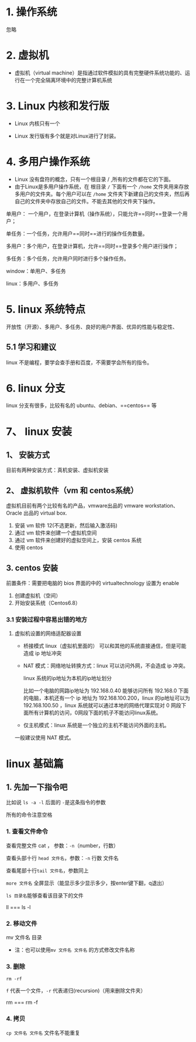 # 1. 操作系统

忽略

# 2. 虚拟机

* 虚拟机（virtual machine）是指通过软件模拟的具有完整硬件系统功能的、运行在一个完全隔离环境中的完整计算机系统

# 3. Linux 内核和发行版

* Linux 内核只有一个

* Linux 发行版有多个就是对Linux进行了封装。

# 4. 多用户操作系统

* Linux 没有盘符的概念，只有一个根目录 / ,所有的文件都在它的下面。
* 由于Linux是多用户操作系统，在 根目录 `/` 下面有一个 `/home` 文件夹用来存放多用户的文件夹。每个用户可以在 `/home` 文件夹下新建自己的文件夹，然后再自己的文件夹中存放自己的文件。不能去其他的文件夹下操作。

单用户： 一个用户，在登录计算机（操作系统），只能允许==同时==登录一个用户；

单任务：一个任务，允许用户==同时==进行的操作任务数量。

多用户：多个用户，在登录计算机，允许==同时==登录多个用户进行操作；

多任务：多个任务，允许用户同时进行多个操作任务。

window：单用户、多任务

linux：多用户、多任务

# 5. linux 系统特点

开放性（开源）、多用户、多任务、良好的用户界面、优异的性能与稳定性、

## 5.1 学习和建议

linux 不是编程，要学会查手册和百度，不需要学会所有的指令。

# 6. linux 分支

linux 分支有很多，比较有名的 ubuntu、debian、==centos== 等

# 7、 linux 安装

## 1、 安装方式

目前有两种安装方式：真机安装、虚拟机安装

## 2、 虚拟机软件（vm 和 centos系统）

虚拟机目前有两个比较有名的产品，vmware出品的 vmware workstation、Oracle 出品的 virtual box.

1. 安装 vm 软件 12(不选更新，然后输入激活码)
2. 通过 vm 软件来创建一个虚拟机空间
3. 通过 vm 软件来创建好的虚拟空间上，安装 centos 系统
4. 使用 centos 

## 3. centos 安装

前置条件：需要把电脑的 bios 界面的中的 virtualtechnology 设置为 enable
1. 创建虚拟机（空间）
2. 开始安装系统（Centos6.8）

### 3.1 安装过程中容易出错的地方

1. 虚拟机设置的网络适配器设置

   * 桥接模式  linux（虚拟机里面的） 可以和其他的系统直接通信，但是可能造成 ip 地址冲突

   * NAT 模式：网络地址转换方式：linux 可以访问外网，不会造成 ip 冲突。

     linux 系统的ip地址为本机的ip地址划分

     比如一个电脑的网路ip地址为 192.168.0.40 能够访问所有 192.168.0 下面的电脑，本机还有一个 ip 地址为 192.168.100.200，linux 的ip地址可以为 192.168.100.50 ，linux 系统就可以通过本地的网络代理实现对 0 网段下面所有计算机的访问，0网段下面的机子不能访问linux系统。

   * 仅主机模式：linux 系统是一个独立的主机不能访问外面的主机。

   一般建议使用 NAT 模式。

# linux 基础篇

## 1. 先加一下指令吧

比如说 `ls -a -l` 后面的 `-`是这条指令的参数

所有的命令注意空格

### 1. 查看文件命令

查看完整文件 cat ， 参数：`-n`（number，行数）

查看头部十行 `head 文件名`，参数：`-n` 行数 文件名

查看尾部十行`tail 文件名`，参数同上

`more 文件名` 全屏显示（能显示多少显示多少，按enter键下翻，q退出）



`ls 目录名`能够查看该目录下的文件

ll === ls -l

### 2. 移动文件

mv 文件名 目录

* 注：也可以使用`mv 文件名 文件名` 的方式修改文件名称



### 3. 删除

`rm -rf`

`f` 代表一个文件，`-r` 代表递归(recursion)（用来删除文件夹）

rm === rm -f

### 4. 拷贝

`cp 文件名 文件名` 文件名不能重复

